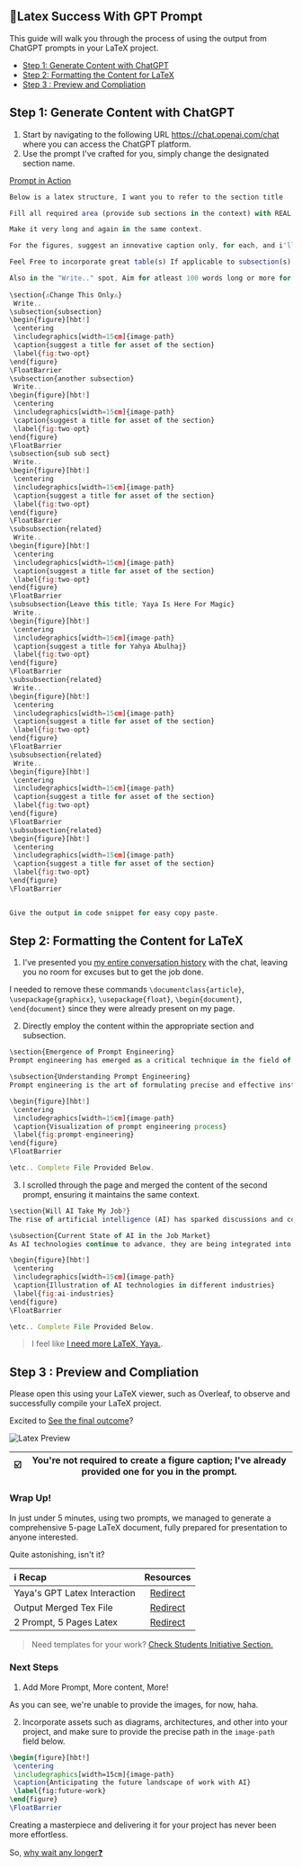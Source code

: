 ## 🤖Latex Success With GPT Prompt

This guide will walk you through the process of using the output from ChatGPT prompts in your LaTeX project.

- [Step 1: Generate Content with ChatGPT](#step-1-generate-content-with-chatgpt)
- [Step 2: Formatting the Content for LaTeX](#step-2-formatting-the-content-for-latex)
- [Step 3 : Preview and Compliation](#step-3--preview-and-compliation)


## Step 1: Generate Content with ChatGPT

1. Start by navigating to the following URL https://chat.openai.com/chat where you can access the ChatGPT platform.
2. Use the prompt I've crafted for you, simply change the designated section name.

[Prompt in Action](https://chat.openai.com/share/4fe9d0ca-b104-4eea-b904-9b0a6c7360d5)

```js
Below is a latex structure, I want you to refer to the section title  

Fill all required area (provide sub sections in the context) with REAL content

Make it very long and again in the same context.

For the figures, suggest an innovative caption only, for each, and i'll include the assets myself.

Feel Free to incorporate great table(s) If applicable to subsection(s) to mix the structure.

Also in the "Write.." spot, Aim for atleast 100 words long or more for each.
 
\section{⚠️Change This Only⚠️}
 Write..
\subsection{subsection}
\begin{figure}[hbt!]
 \centering
 \includegraphics[width=15cm]{image-path}
 \caption{suggest a title for asset of the section}
 \label{fig:two-opt}
\end{figure}
\FloatBarrier
\subsection{another subsection}
 Write..
\begin{figure}[hbt!]
 \centering
 \includegraphics[width=15cm]{image-path}
 \caption{suggest a title for asset of the section}
 \label{fig:two-opt}
\end{figure}
\FloatBarrier
\subsection{sub sub sect}
 Write..
\begin{figure}[hbt!]
 \centering
 \includegraphics[width=15cm]{image-path}
 \caption{suggest a title for asset of the section}
 \label{fig:two-opt}
\end{figure}
\FloatBarrier
\subsubsection{related}
 Write..
\begin{figure}[hbt!]
 \centering
 \includegraphics[width=15cm]{image-path}
 \caption{suggest a title for asset of the section}
 \label{fig:two-opt}
\end{figure}
\FloatBarrier
\subsubsection{Leave this title; Yaya Is Here For Magic}
 Write..
\begin{figure}[hbt!]
 \centering
 \includegraphics[width=15cm]{image-path}
 \caption{suggest a title for Yahya Abulhaj}
 \label{fig:two-opt}
\end{figure}
\FloatBarrier
\subsubsection{related}
 Write..
\begin{figure}[hbt!]
 \centering
 \includegraphics[width=15cm]{image-path}
 \caption{suggest a title for asset of the section}
 \label{fig:two-opt}
\end{figure}
\FloatBarrier
\subsubsection{related}
 Write..
\begin{figure}[hbt!]
 \centering
 \includegraphics[width=15cm]{image-path}
 \caption{suggest a title for asset of the section}
 \label{fig:two-opt}
\end{figure}
\FloatBarrier
\subsubsection{related}
\begin{figure}[hbt!]
 \centering
 \includegraphics[width=15cm]{image-path}
 \caption{suggest a title for asset of the section}
 \label{fig:two-opt}
\end{figure}
\FloatBarrier


Give the output in code snippet for easy copy paste.
```

## Step 2: Formatting the Content for LaTeX

1. I've presented you [my entire conversation history](https://chat.openai.com/share/2754c1e6-7c80-4199-96e6-73c3cbea7ebe) with the chat, leaving you no room for excuses but to get the job done.


I needed to remove these commands `\documentclass{article}`, `\usepackage{graphicx}`, `\usepackage{float}`, `\begin{document}`, `\end{document}` since they were already present on my page. 


2. Directly employ the content within the appropriate section and subsection.

```js
\section{Emergence of Prompt Engineering}
Prompt engineering has emerged as a critical technique in the field of natural language processing. It involves carefully crafting prompts or instructions to guide language models' responses. This section explores the various aspects of prompt engineering and its significance in improving model outputs.

\subsection{Understanding Prompt Engineering}
Prompt engineering is the art of formulating precise and effective instructions for language models. It requires a deep understanding of the model's behavior and its biases. Researchers and practitioners often experiment with different prompts to achieve desired outcomes. Techniques such as prompt templates, role-playing, and domain-specific instructions fall under this category.

\begin{figure}[hbt!]
 \centering
 \includegraphics[width=15cm]{image-path}
 \caption{Visualization of prompt engineering process}
 \label{fig:prompt-engineering}
\end{figure}
\FloatBarrier

\etc.. Complete File Provided Below.
```

3. I scrolled through the page and merged the content of the second prompt, ensuring it maintains the same context.

```js
\section{Will AI Take My Job?}
The rise of artificial intelligence (AI) has sparked discussions and concerns about its potential impact on the job market. This section delves into the complex topic of whether AI will replace human jobs and explores various perspectives and factors associated with this issue.

\subsection{Current State of AI in the Job Market}
As AI technologies continue to advance, they are being integrated into various industries and sectors. From manufacturing to customer service, AI-powered solutions are becoming more prevalent, automating tasks that were traditionally performed by humans.

\begin{figure}[hbt!]
 \centering
 \includegraphics[width=15cm]{image-path}
 \caption{Illustration of AI technologies in different industries}
 \label{fig:ai-industries}
\end{figure}
\FloatBarrier

\etc.. Complete File Provided Below.
```

> I feel like [I need more LaTeX, Yaya.](learntex.md).

## Step 3 : Preview and Compliation

Please open this using your LaTeX viewer, such as Overleaf, to observe and successfully compile your LaTeX project.

Excited to [See the final outcome](https://create.ya-ya.tech/ISTIC/2-prompt-5-pages.pdf)?

![Latex Preview](images/latex/wow-latex.png)

| ☑️        |  You're not required to create a figure caption; I've already provided one for you in the prompt.      |
|:---------------|:------------------------:|


### Wrap Up!

In just under 5 minutes, using two prompts, we managed to generate a comprehensive 5-page LaTeX document, fully prepared for presentation to anyone interested. 

Quite astonishing, isn't it?

| :information_source: Recap        | Resources      |
|:---------------|:------------------------:|
|Yaya's GPT Latex Interaction| [Redirect](https://chat.openai.com/share/2754c1e6-7c80-4199-96e6-73c3cbea7ebe) |
|Output Merged Tex File|[Redirect](https://github.com/yaya2devops/bachelor-guide/blob/main/docs/images/latex/2-prompt-5-pages.tex)|
| 2 Prompt, 5  Pages Latex|[Redirect](https://create.ya-ya.tech/ISTIC/2-prompt-5-pages.pdf)|

> Need templates for your work? [Check Students Initiative Section.](https://istic.computer-engineering.tech/?#/ISTIC_Materials)

### Next Steps

1. Add More Prompt, More content, More!

As you can see, we're unable to provide the images, for now, haha.

2.  Incorporate assets such as diagrams, architectures, and other into your project, and make sure to provide the precise path in the `image-path` field below.

```tex
\begin{figure}[hbt!]
 \centering
 \includegraphics[width=15cm]{image-path}
 \caption{Anticipating the future landscape of work with AI}
 \label{fig:future-work}
\end{figure}
\FloatBarrier
```

Creating a masterpiece and delivering it for your project has never been more effortless. 

So, [why wait any longer❓](https://drive.google.com/drive/folders/1OLvX6kEaIFk-8JgGyrW1E_Wl-5sx_zhP)




